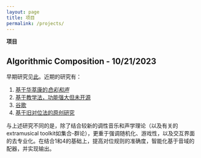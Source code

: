 ```yaml
---
layout: page
title: 项目
permalink: /projects/
---
```

**项目**

## Algorithmic Composition - 10/21/2023

早期研究见[此](https://link.springer.com/book/10.1007/978-3-211-75540-2)。近期的研究有：
1. [基于华萃康的*色彩和声*](https://www.bilibili.com/video/BV1tc411L7hh/?spm_id_from=333.337.search-card.all.click&vd_source=ead494c8a0adb6a78e4374a433e8c85e)
2. [基于教学法，功能强大但未开源](https://www.capella-software.com/us/index.cfm/products/tonica-fugata/info-tonica-fugata/)
3. [谷歌](https://magenta.tensorflow.org/coconet)
4. [基于旧对位法的原创研究](https://medium.com/@arsenaultk9/artificial-intelligence-music-generation-melody-harmonization-pt1-cb3e92c9a0ca)


与上述研究不同的是，除了结合较新的调性音乐和声学理论（以及有关的extramusical toolkit如集合-群论），更重于强调随机化、游戏性，以及交互界面的去专业化。在结合1和4的基础上，提高对位规则的准确度，智能化基于音域的配器，并实现输出。
